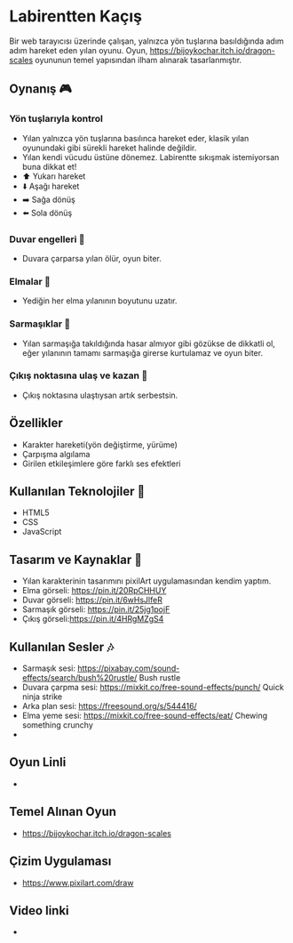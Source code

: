 # Labirentten Kaçış
Bir web tarayıcısı üzerinde çalışan, yalnızca yön tuşlarına basıldığında adım adım hareket eden yılan oyunu. Oyun, https://bijoykochar.itch.io/dragon-scales oyununun temel yapısından ilham alınarak tasarlanmıştır.
## Oynanış :video_game:
### Yön tuşlarıyla kontrol 
- Yılan yalnızca yön tuşlarına basılınca hareket eder, klasik yılan oyunundaki gibi sürekli hareket halinde değildir.
- Yılan kendi vücudu üstüne dönemez. Labirentte sıkışmak istemiyorsan buna dikkat et!
- :arrow_up: Yukarı hareket
- :arrow_down: Aşağı hareket
- :arrow_right: Sağa dönüş
- :arrow_left: Sola dönüş
  
### Duvar engelleri :bricks:
- Duvara çarparsa yılan ölür, oyun biter.
### Elmalar :apple:
- Yediğin her elma yılanının boyutunu uzatır.
### Sarmaşıklar :herb:
- Yılan sarmaşığa takıldığında hasar almıyor gibi gözükse de dikkatli ol, eğer yılanının tamamı sarmaşığa girerse kurtulamaz ve oyun biter.
### Çıkış noktasına ulaş ve kazan :tada:
- Çıkış noktasına ulaştıysan artık serbestsin.
## Özellikler
- Karakter hareketi(yön değiştirme, yürüme)
- Çarpışma algılama
- Girilen etkileşimlere göre farklı ses efektleri
 ## Kullanılan Teknolojiler :toolbox:
 - HTML5
 - CSS
 - JavaScript
## Tasarım ve Kaynaklar :art:
- Yılan karakterinin tasarımını pixilArt uygulamasından kendim yaptım.
- Elma görseli: https://pin.it/20RpCHHUY
- Duvar görseli: https://pin.it/6wHsJlfeR
- Sarmaşık görseli: https://pin.it/25jg1pojF
- Çıkış görseli:https://pin.it/4HRgMZgS4
 ## Kullanılan Sesler :notes:
 - Sarmaşık sesi: https://pixabay.com/sound-effects/search/bush%20rustle/ Bush rustle
 - Duvara çarpma sesi: https://mixkit.co/free-sound-effects/punch/ Quick ninja strike
 - Arka plan sesi: https://freesound.org/s/544416/
 - Elma yeme sesi: https://mixkit.co/free-sound-effects/eat/ Chewing something crunchy
 - 
## Oyun Linli
-
## Temel Alınan Oyun
- https://bijoykochar.itch.io/dragon-scales
## Çizim Uygulaması
- https://www.pixilart.com/draw
## Video linki
-

  

